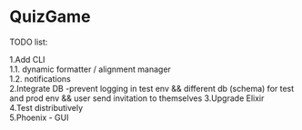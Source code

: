 # QuizGame

TODO list:  

1.Add CLI  
1.1. dynamic formatter / alignment manager  
1.2. notifications  
2.Integrate DB -prevent logging in test env && different db (schema) for test and prod env && user send invitation to themselves
3.Upgrade Elixir  
4.Test distributively  
5.Phoenix - GUI  


